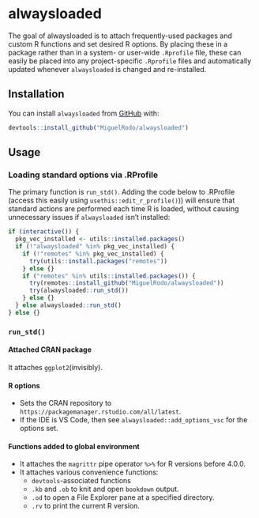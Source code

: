 
# alwaysloaded

<!-- badges: start -->
<!-- badges: end -->

The goal of alwaysloaded is to attach frequently-used packages and
custom R functions and set desired R options. By placing these in a
package rather than in a system- or user-wide `.Rprofile` file, these
can easily be placed into any project-specific `.Rprofile` files and
automatically updated whenever `alwaysloaded` is changed and
re-installed.

## Installation

You can install `alwaysloaded` from [GitHub](https://www.github.com)
with:

``` r
devtools::install_github("MiguelRodo/alwaysloaded")
```

## Usage

### Loading standard options via .RProfile

The primary function is `run_std()`. Adding the code below to .RProfile
(access this easily using `usethis::edit_r_profile()`)) will ensure that
standard actions are performed each time R is loaded, without causing
unnecessary issues if `alwaysloaded` isn’t installed:

``` r
if (interactive()) {
  pkg_vec_installed <- utils::installed.packages()
  if (!"alwaysloaded" %in% pkg_vec_installed) {
    if (!"remotes" %in% pkg_vec_installed) {
      try(utils::install.packages("remotes"))
    } else {}
    if ("remotes" %in% utils::installed.packages()) {
      try(remotes::install_github("MiguelRodo/alwaysloaded"))
      try(alwaysloaded::run_std())    
    } else {}
  } else alwaysloaded::run_std()
} else {}   
```

### `run_std()`

#### Attached CRAN package

It attaches `ggplot2`(invisibly).

#### R options

-   Sets the CRAN repository to
    `https://packagemanager.rstudio.com/all/latest`.
-   If the IDE is VS Code, then see `alwaysloaded::add_options_vsc` for
    the options set.

#### Functions added to global environment

-   It attaches the `magrittr` pipe operator `%>%` for R versions before
    4.0.0.
-   It attaches various convenience functions:
    -   `devtools`-associated functions
    -   `.kb` and `.ob` to knit and open `bookdown` output.
    -   `.od` to open a File Explorer pane at a specified directory.
    -   `.rv` to print the current R version.
